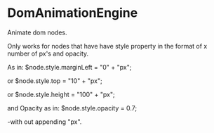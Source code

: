 # DomAnimationEngine
Animate dom nodes. 

Only works for nodes that have have style property in the format of x number of px's and opacity.

As in: $node.style.marginLeft = "0" + "px";

or     $node.style.top = "10" + "px";

or     $node.style.height = "100" + "px";



and Opacity as in: $node.style.opacity = 0.7;

-with out appending "px".
